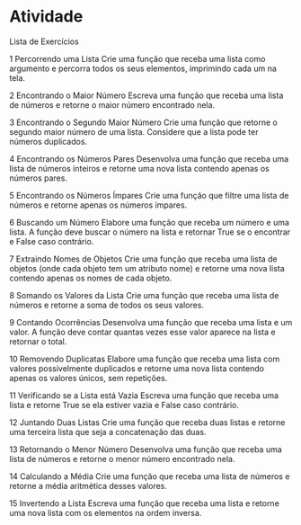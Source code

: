 # Atividade
Lista de Exercícios

1 Percorrendo uma Lista
Crie uma função que receba uma lista como argumento e percorra todos os seus elementos, imprimindo cada um na tela.

2 Encontrando o Maior Número
Escreva uma função que receba uma lista de números e retorne o maior número encontrado nela.

3 Encontrando o Segundo Maior Número
Crie uma função que retorne o segundo maior número de uma lista. Considere que a lista pode ter números duplicados.

4 Encontrando os Números Pares
Desenvolva uma função que receba uma lista de números inteiros e retorne uma nova lista contendo apenas os números pares.

5 Encontrando os Números Ímpares
Crie uma função que filtre uma lista de números e retorne apenas os números ímpares.

6 Buscando um Número
Elabore uma função que receba um número e uma lista. A função deve buscar o número na lista e retornar True se o encontrar e False caso contrário.

7 Extraindo Nomes de Objetos
Crie uma função que receba uma lista de objetos (onde cada objeto tem um atributo nome) e retorne uma nova lista contendo apenas os nomes de cada objeto.

8 Somando os Valores da Lista
Crie uma função que receba uma lista de números e retorne a soma de todos os seus valores.

9 Contando Ocorrências
Desenvolva uma função que receba uma lista e um valor. A função deve contar quantas vezes esse valor aparece na lista e retornar o total.

10 Removendo Duplicatas
Elabore uma função que receba uma lista com valores possivelmente duplicados e retorne uma nova lista contendo apenas os valores únicos, sem repetições.

11 Verificando se a Lista está Vazia
Escreva uma função que receba uma lista e retorne True se ela estiver vazia e False caso contrário.

12 Juntando Duas Listas
Crie uma função que receba duas listas e retorne uma terceira lista que seja a concatenação das duas.

13 Retornando o Menor Número
Desenvolva uma função que receba uma lista de números e retorne o menor número encontrado nela.

14 Calculando a Média
Crie uma função que receba uma lista de números e retorne a média aritmética desses valores.

15 Invertendo a Lista
Escreva uma função que receba uma lista e retorne uma nova lista com os elementos na ordem inversa.
